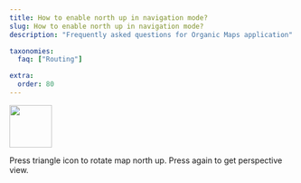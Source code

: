 ```yaml
---
title: How to enable north up in navigation mode?
slug: How to enable north up in navigation mode?
description: "Frequently asked questions for Organic Maps application"

taxonomies:
  faq: ["Routing"]

extra:
  order: 80
---
```


<img src="/images/faq/faq-map-location-icon-4.png" width="75px"/>

Press triangle icon to rotate map north up. Press again to get perspective view.
